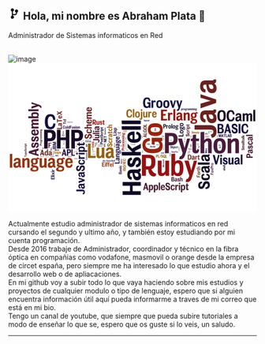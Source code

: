 ## <img src="Media/codigo.png" alt="Icono" width="25" height="25"> Hola, mi nombre es Abraham Plata 👋
<p>Administrador de Sistemas informaticos en Red</p> <br>
<img width="140" height="28" alt="image" src="https://github.com/user-attachments/assets/a20df40f-39dd-41e5-98a5-063ea17dc842" />

<img width="700" height="300" alt="banner" src="Media/bannergit.png" />
<br>
<p>Actualmente estudio administrador de sistemas informaticos en red cursando el segundo y ultimo año, y también estoy estudiando por mi cuenta programación.<br>
Desde 2016 trabaje de Administrador, coordinador y técnico en la fibra óptica en compañias como vodafone, masmovil o orange desde la empresa de circet españa, pero siempre me ha interesado lo que estudio ahora y el desarrollo web o de apliacaciones.<br>
En mi github voy a subir todo lo que vaya haciendo sobre mis estudios y proyectos de cualquier modulo o tipo de lenguaje, espero que si alguien encuentra información útil aquí pueda informarme a traves de mi correo que está en mi bio.<br>
Tengo un canal de youtube, que siempre que pueda subire tutoriales a modo de enseñar lo que se, espero que os guste si lo veis, un saludo.</p>
<hr>


<!--
**Plata20/Plata20** is a ✨ _special_ ✨ repository because its `README.md` (this file) appears on your GitHub profile.

Here are some ideas to get you started:

- 🔭 I’m currently working on ...
- 🌱 I’m currently learning ...
- 👯 I’m looking to collaborate on ...
- 🤔 I’m looking for help with ...
- 💬 Ask me about ...
- 📫 How to reach me: ...
- 😄 Pronouns: ...
- ⚡ Fun fact: ...
-->

